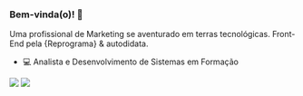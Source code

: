 ### Bem-vinda(o)! 🤘
Uma profissional de Marketing se aventurado em terras tecnológicas. Front-End pela {Reprograma} & autodidata. 
- 💻 Analista e Desenvolvimento de Sistemas em Formação


[<img src="https://img.shields.io/badge/linkedin-%230077B5.svg?&style=for-the-badge&logo=linkedin&logoColor=white" />](https://www.linkedin.com/in/andressa-gs/) [<img src = "https://img.shields.io/badge/instagram-%23E4405F.svg?&style=for-the-badge&logo=instagram&logoColor=white">](https://www.instagram.com/andressa.gs/) 
